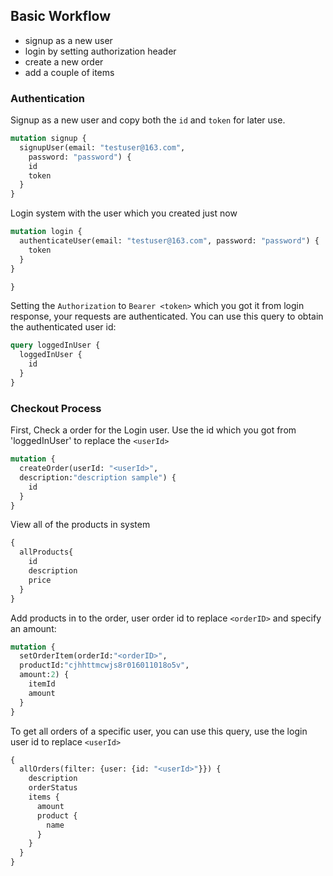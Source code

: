 
## Basic Workflow

* signup as a new user
* login by setting authorization header
* create a new order
* add a couple of items

### Authentication

Signup as a new user and copy both the `id` and `token` for later use.

```graphql
mutation signup {
  signupUser(email: "testuser@163.com", 
    password: "password") {
    id
    token
  }
}
```

Login system with the user which you created just now

```graphql
mutation login {
  authenticateUser(email: "testuser@163.com", password: "password") {
    token
  }
}

}
```
Setting the `Authorization` to `Bearer <token>` which you got it from login response, your requests are authenticated. You can use this query to obtain the authenticated user id:

```graphql
query loggedInUser {
  loggedInUser {
    id
  }
}
```

### Checkout Process

First, Check a order for the Login user. Use the id which you got from 'loggedInUser' to replace the `<userId>`

```graphql
mutation {
  createOrder(userId: "<userId>",
  description:"description sample") {
    id
  }
}
```
View all of the products in system

```graphql
{
  allProducts{
    id
    description
    price
  }
}
```

Add products in to the order, user order id to replace `<orderID>` and specify an amount:

```graphql
mutation {
  setOrderItem(orderId:"<orderID>",
  productId:"cjhhttmcwjs8r016011018o5v",
  amount:2) {
    itemId
    amount
  }
}
```

To get all orders of a specific user, you can use this query, use the login user id to replace `<userId>`

```graphql
{
  allOrders(filter: {user: {id: "<userId>"}}) {
    description
    orderStatus
    items {
      amount
      product {
        name
      }
    }
  }
}

```
